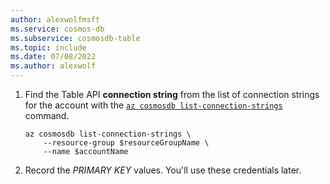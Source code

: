 ```yaml
---
author: alexwolfmsft
ms.service: cosmos-db
ms.subservice: cosmosdb-table
ms.topic: include
ms.date: 07/08/2022
ms.author: alexwolf
---
```

1. Find the Table API **connection string** from the list of connection strings for the account with the [``az cosmosdb list-connection-strings``](/cli/azure/cosmosdb#az-cosmosdb-list-connection-strings) command.

    ```azurecli-interactive
    az cosmosdb list-connection-strings \
        --resource-group $resourceGroupName \
        --name $accountName 
    ```

1. Record the *PRIMARY KEY* values. You'll use these credentials later.